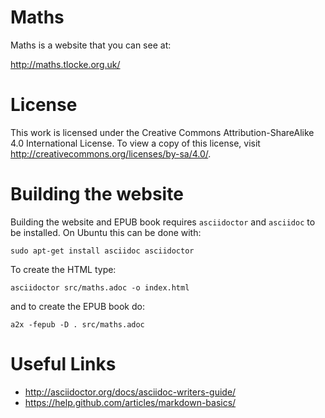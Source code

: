 Maths
=====

Maths is a website that you can see at:

http://maths.tlocke.org.uk/


License
=======

This work is licensed under the Creative Commons Attribution-ShareAlike 4.0
International License. To view a copy of this license, visit
http://creativecommons.org/licenses/by-sa/4.0/.


Building the website
====================

Building the website and EPUB book requires `asciidoctor` and `asciidoc` to be
installed. On Ubuntu this can be done with:

`sudo apt-get install asciidoc asciidoctor`

To create the HTML type:

`asciidoctor src/maths.adoc -o index.html`

and to create the EPUB book do:

`a2x -fepub -D . src/maths.adoc`


Useful Links
============

* http://asciidoctor.org/docs/asciidoc-writers-guide/
* https://help.github.com/articles/markdown-basics/
